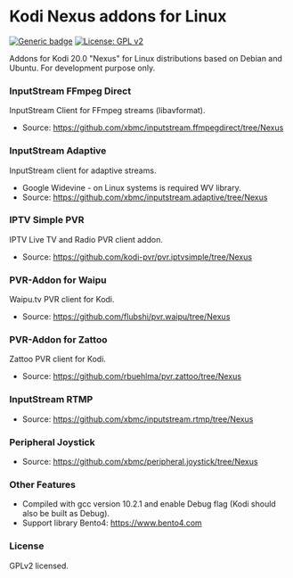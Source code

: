 # Kodi Nexus addons for Linux
[![Generic badge](https://img.shields.io/badge/Platform-Kodi.tv-<COLOR>.svg)](https://kodi.tv/) [![License: GPL v2](https://img.shields.io/badge/License-GPL_v2-blue.svg)](https://www.gnu.org/licenses/old-licenses/gpl-2.0.html)

Addons for Kodi 20.0 "Nexus" for Linux distributions based on Debian and Ubuntu. For development purpose only.


### InputStream FFmpeg Direct
InputStream Client for FFmpeg streams (libavformat).
- Source: https://github.com/xbmc/inputstream.ffmpegdirect/tree/Nexus

### InputStream Adaptive
InputStream client for adaptive streams.
- Google Widevine - on Linux systems is required WV library.
- Source: https://github.com/xbmc/inputstream.adaptive/tree/Nexus

### IPTV Simple PVR
IPTV Live TV and Radio PVR client addon.
 - Source: https://github.com/kodi-pvr/pvr.iptvsimple/tree/Nexus
 
 ### PVR-Addon for Waipu
Waipu.tv PVR client for Kodi.
 - Source: https://github.com/flubshi/pvr.waipu/tree/Nexus

### PVR-Addon for Zattoo
Zattoo PVR client for Kodi.
 - Source: https://github.com/rbuehlma/pvr.zattoo/tree/Nexus

### InputStream RTMP
- Source: https://github.com/xbmc/inputstream.rtmp/tree/Nexus

### Peripheral Joystick
- Source: https://github.com/xbmc/peripheral.joystick/tree/Nexus

### Other Features
- Compiled with gcc version 10.2.1 and enable Debug flag (Kodi should also be built as Debug).
- Support library Bento4: https://www.bento4.com

### License
GPLv2 licensed.
